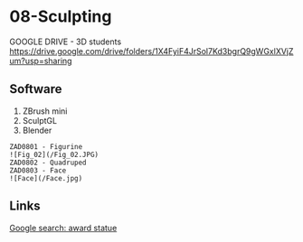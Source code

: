 # 08-Sculpting

GOOGLE DRIVE - 3D students https://drive.google.com/drive/folders/1X4FyiF4JrSol7Kd3bgrQ9gWGxlXVjZum?usp=sharing

## Software

1. ZBrush mini
2. SculptGL
3. Blender

```
ZAD0801 - Figurine
![Fig_02](/Fig_02.JPG)
ZAD0802 - Quadruped
ZAD0803 - Face
![Face](/Face.jpg)
```
## Links
[Google search: award statue](https://www.google.com/search?q=award+statue&sxsrf=ALeKk01eglVl2bgyZYRaExRRfTQ1AbSK0A:1610147544894&source=lnms&tbm=isch&sa=X&ved=2ahUKEwi62suDu43uAhVIw4sKHXqeBkAQ_AUoAXoECBgQAw&biw=1376&bih=858#imgrc=aRxZCdvwzNMmNM)
